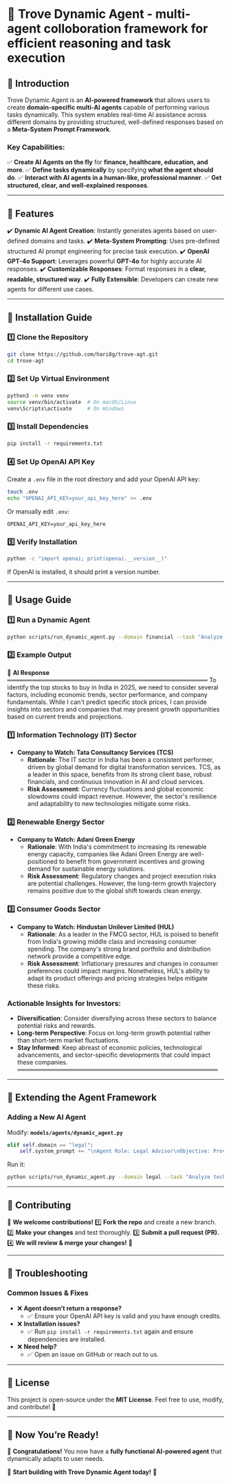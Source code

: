 # 🚀 Trove Dynamic Agent - multi-agent colloboration framework for efficient reasoning and task execution

## 📌 Introduction

Trove Dynamic Agent is an **AI-powered framework** that allows users to create **domain-specific multi-AI agents** capable of performing various tasks dynamically. This system enables real-time AI assistance across different domains by providing structured, well-defined responses based on a **Meta-System Prompt Framework**.

### **Key Capabilities:**
✅ **Create AI Agents on the fly** for **finance, healthcare, education, and more**.
✅ **Define tasks dynamically** by specifying **what the agent should do**.
✅ **Interact with AI agents in a human-like, professional manner**.
✅ **Get structured, clear, and well-explained responses**.

---

## 🚀 Features

✔️ **Dynamic AI Agent Creation**: Instantly generates agents based on user-defined domains and tasks.
✔️ **Meta-System Prompting**: Uses pre-defined structured AI prompt engineering for precise task execution.
✔️ **OpenAI GPT-4o Support**: Leverages powerful **GPT-4o** for highly accurate AI responses.
✔️ **Customizable Responses**: Format responses in a **clear, readable, structured way**.
✔️ **Fully Extensible**: Developers can create new agents for different use cases.

---

## 📌 Installation Guide

### **1️⃣ Clone the Repository**
```bash
git clone https://github.com/hari8g/trove-agt.git
cd trove-agt
```

### **2️⃣ Set Up Virtual Environment**
```bash
python3 -m venv venv
source venv/bin/activate  # On macOS/Linux
venv\Scripts\activate     # On Windows
```

### **3️⃣ Install Dependencies**
```bash
pip install -r requirements.txt
```

### **4️⃣ Set Up OpenAI API Key**
Create a `.env` file in the root directory and add your OpenAI API key:
```bash
touch .env
echo "OPENAI_API_KEY=your_api_key_here" >> .env
```
Or manually edit `.env`:
```plaintext
OPENAI_API_KEY=your_api_key_here
```

### **5️⃣ Verify Installation**
```bash
python -c "import openai; print(openai.__version__)"
```
If OpenAI is installed, it should print a version number.

---

## 📌 Usage Guide

### **1️⃣ Run a Dynamic Agent**
```bash
python scripts/run_dynamic_agent.py --domain financial --task "Analyze stock market trends for 2025 in India and provide investment insights." --query "What are the top 3 stocks to buy in India in 2025?"
```

### **2️⃣ Example Output**
📜 **AI Response**
═══════════════════════════════════════════════
To identify the top stocks to buy in India in 2025, we need to consider several
factors, including economic trends, sector performance, and company
fundamentals. While I can't predict specific stock prices, I can provide
insights into sectors and companies that may present growth opportunities based
on current trends and projections.

### **1️⃣ Information Technology (IT) Sector**
- **Company to Watch: Tata Consultancy Services (TCS)**  
  - **Rationale**: The IT sector in India has been a consistent performer, driven by
global demand for digital transformation services. TCS, as a leader in this
space, benefits from its strong client base, robust financials, and continuous
innovation in AI and cloud services.  
  - **Risk Assessment**: Currency fluctuations and global economic slowdowns could impact revenue. However, the
sector's resilience and adaptability to new technologies mitigate some risks.

### **2️⃣ Renewable Energy Sector**
- **Company to Watch: Adani Green Energy**  
  - **Rationale**: With India's commitment to increasing its renewable energy
capacity, companies like Adani Green Energy are well-positioned to benefit from
government incentives and growing demand for sustainable energy solutions.  
  - **Risk Assessment**: Regulatory changes and project execution risks are potential challenges. However, the
long-term growth trajectory remains positive due to the global shift towards clean energy.

### **3️⃣ Consumer Goods Sector**
- **Company to Watch: Hindustan Unilever Limited (HUL)**  
  - **Rationale**: As a leader in the FMCG sector, HUL is poised to benefit from India's growing middle
class and increasing consumer spending. The company's strong brand portfolio and
distribution network provide a competitive edge.  
  - **Risk Assessment**: Inflationary pressures and changes in consumer preferences could impact margins.
Nonetheless, HUL's ability to adapt its product offerings and pricing strategies
helps mitigate these risks.

### **Actionable Insights for Investors:**
- **Diversification**: Consider diversifying across these sectors to balance potential risks and rewards.
- **Long-term Perspective**: Focus on long-term growth potential rather than short-term market fluctuations.
- **Stay Informed**: Keep abreast of economic policies, technological advancements, and sector-specific developments that could impact these companies.
═══════════════════════════════════════════════

---

## 📌 Extending the Agent Framework

### **Adding a New AI Agent**
Modify: **`models/agents/dynamic_agent.py`**
```python
elif self.domain == "legal":
    self.system_prompt += "\nAgent Role: Legal Advisor\nObjective: Provide legal insights."
```
Run it:
```bash
python scripts/run_dynamic_agent.py --domain legal --task "Analyze tech law trends." --query "What are the major AI regulations in 2025?"
```

---

## 📌 Contributing

🔹 **We welcome contributions!**
1️⃣ **Fork the repo** and create a new branch.
2️⃣ **Make your changes** and test thoroughly.
3️⃣ **Submit a pull request (PR).**
4️⃣ **We will review & merge your changes!** 🚀

---

## 📌 Troubleshooting

### **Common Issues & Fixes**
- ❌ **Agent doesn’t return a response?**
  - ✅ Ensure your OpenAI API key is valid and you have enough credits.
- ❌ **Installation issues?**
  - ✅ Run `pip install -r requirements.txt` again and ensure dependencies are installed.
- ❌ **Need help?**
  - ✅ Open an issue on GitHub or reach out to us.

---

## 📌 License
This project is open-source under the **MIT License**. Feel free to use, modify, and contribute! 🚀

---

## 🎯 Now You’re Ready!
🎉 **Congratulations!** You now have a **fully functional AI-powered agent** that dynamically adapts to user needs.

🚀 **Start building with Trove Dynamic Agent today!** 🚀

